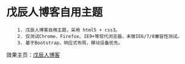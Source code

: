 # 戊辰人博客自用主题

        1. 戊辰人博客自用主题，采用 html5 + css3。
        2. 仅测试Chrome、Firefox、IE9+等现代浏览器，未做IE6/7/8兼容性测试。
        3. 基于Bootstrap，响应式布局，移动设备优先。

效果主页：[戊辰人博客][id001]

[id001]:https://wanglu.info "https://wanglu.info"
